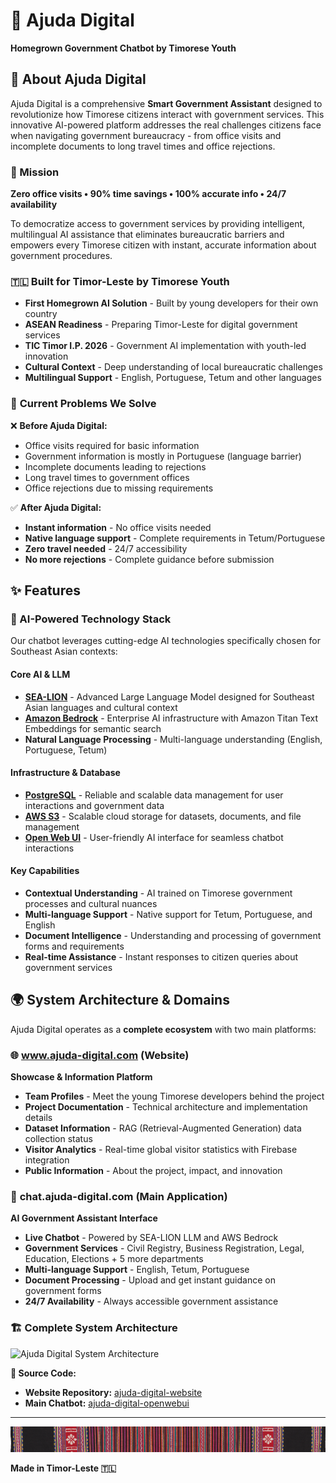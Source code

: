 # 🚀 Ajuda Digital

**Homegrown Government Chatbot by Timorese Youth**

## 🌟 About Ajuda Digital

Ajuda Digital is a comprehensive **Smart Government Assistant** designed to revolutionize how Timorese citizens interact with government services. This innovative AI-powered platform addresses the real challenges citizens face when navigating government bureaucracy - from office visits and incomplete documents to long travel times and office rejections.

### 🎯 Mission

**Zero office visits • 90% time savings • 100% accurate info • 24/7 availability**

To democratize access to government services by providing intelligent, multilingual AI assistance that eliminates bureaucratic barriers and empowers every Timorese citizen with instant, accurate information about government procedures.

### 🇹🇱 Built for Timor-Leste by Timorese Youth

- **First Homegrown AI Solution** - Built by young developers for their own country
- **ASEAN Readiness** - Preparing Timor-Leste for digital government services
- **TIC Timor I.P. 2026** - Government AI implementation with youth-led innovation
- **Cultural Context** - Deep understanding of local bureaucratic challenges
- **Multilingual Support** - English, Portuguese, Tetum and other languages

### 🎯 **Current Problems We Solve**

❌ **Before Ajuda Digital:**

- Office visits required for basic information
- Government information is mostly in Portuguese (language barrier)
- Incomplete documents leading to rejections
- Long travel times to government offices
- Office rejections due to missing requirements

✅ **After Ajuda Digital:**

- **Instant information** - No office visits needed
- **Native language support** - Complete requirements in Tetum/Portuguese
- **Zero travel needed** - 24/7 accessibility
- **No more rejections** - Complete guidance before submission

## ✨ Features

### 🤖 AI-Powered Technology Stack

Our chatbot leverages cutting-edge AI technologies specifically chosen for Southeast Asian contexts:

#### **Core AI & LLM**

- **[SEA-LION](https://sea-lion.ai/)** - Advanced Large Language Model designed for Southeast Asian languages and cultural context
- **[Amazon Bedrock](https://docs.aws.amazon.com/bedrock/latest/userguide/titan-embedding-models.html)** - Enterprise AI infrastructure with Amazon Titan Text Embeddings for semantic search
- **Natural Language Processing** - Multi-language understanding (English, Portuguese, Tetum)

#### **Infrastructure & Database**

- **[PostgreSQL](https://www.postgresql.org/)** - Reliable and scalable data management for user interactions and government data
- **[AWS S3](https://aws.amazon.com/s3/)** - Scalable cloud storage for datasets, documents, and file management
- **[Open Web UI](https://openwebui.com/)** - User-friendly AI interface for seamless chatbot interactions

#### **Key Capabilities**

- **Contextual Understanding** - AI trained on Timorese government processes and cultural nuances
- **Multi-language Support** - Native support for Tetum, Portuguese, and English
- **Document Intelligence** - Understanding and processing of government forms and requirements
- **Real-time Assistance** - Instant responses to citizen queries about government services

## 🌍 System Architecture & Domains

Ajuda Digital operates as a **complete ecosystem** with two main platforms:

### 🌐 **www.ajuda-digital.com** (Website)

**Showcase & Information Platform**

- **Team Profiles** - Meet the young Timorese developers behind the project
- **Project Documentation** - Technical architecture and implementation details
- **Dataset Information** - RAG (Retrieval-Augmented Generation) data collection status
- **Visitor Analytics** - Real-time global visitor statistics with Firebase integration
- **Public Information** - About the project, impact, and innovation

### 💬 **chat.ajuda-digital.com** (Main Application)

**AI Government Assistant Interface**

- **Live Chatbot** - Powered by SEA-LION LLM and AWS Bedrock
- **Government Services** - Civil Registry, Business Registration, Legal, Education, Elections + 5 more departments
- **Multi-language Support** - English, Tetum, Portuguese
- **Document Processing** - Upload and get instant guidance on government forms
- **24/7 Availability** - Always accessible government assistance

### 🏗️ **Complete System Architecture**

![Ajuda Digital System Architecture](Picture/Arch.png)

**🔗 Source Code:**

- **Website Repository:** [ajuda-digital-website](https://github.com/ajitonelsonn/ajuda_digital/tree/main/ajuda-digital-website)
- **Main Chatbot:** [ajuda-digital-openwebui](https://github.com/ajitonelsonn/ajuda_digital/tree/main/ajuda-digital-openwebui)

---

![Tais Traditional Pattern](Picture/tais.png)

**Made in Timor-Leste 🇹🇱**

